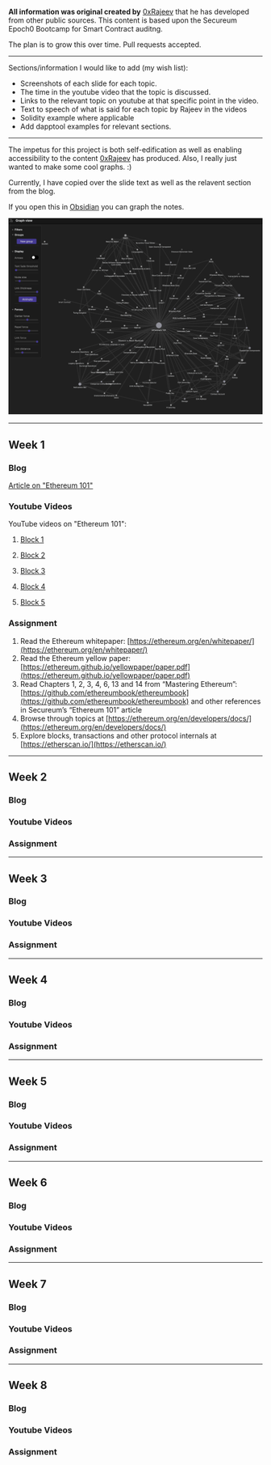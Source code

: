 **All information was original created by** [0xRajeev](https://twitter.com/0xRajeev) that he has developed from other public sources. This content is based upon the Secureum Epoch0 Bootcamp for Smart Contract auditng.

The plan is to grow this over time. Pull requests accepted.
___
Sections/information I would like to add (my wish list): 
- Screenshots of each slide for each topic.
- The time in the youtube video that the topic is discussed.
- Links to the relevant topic on youtube at that specific point in the video.
- Text to speech of what is said for each topic by Rajeev in the videos
- Solidity example where applicable
- Add dapptool examples for relevant sections.
___
The impetus for this project is both self-edification as well as enabling accessibility to the content [0xRajeev](https://twitter.com/0xRajeev) has produced. Also, I really just wanted to make some cool graphs. :)

Currently, I have copied over the slide text as well as the relavent section from the blog.

If you open this in [Obsidian](https://obisidian.md) you can graph the notes.

![example.png](./images/example.png)

___
## Week 1

### Blog
[Article on "Ethereum 101"](https://secureum.substack.com/p/ethereum-101)

### Youtube Videos
YouTube videos on "Ethereum 101":
1.  [Block 1](https://youtu.be/44qhIBMGMoM)

2.  [Block 2](https://youtu.be/zIeBfuXxuWs)

3.  [Block 3](https://youtu.be/ltvTIr4K63s)

4.  [Block 4](https://youtu.be/MFoxW07ICKs)

5.  [Block 5](https://youtu.be/I-TjCtjDs1M)

### Assignment
1.  Read the Ethereum whitepaper: [https://ethereum.org/en/whitepaper/](https://ethereum.org/en/whitepaper/)
2.  Read the Ethereum yellow paper: [https://ethereum.github.io/yellowpaper/paper.pdf](https://ethereum.github.io/yellowpaper/paper.pdf)
3.  Read Chapters 1, 2, 3, 4, 6, 13 and 14 from “Mastering Ethereum”: [https://github.com/ethereumbook/ethereumbook](https://github.com/ethereumbook/ethereumbook) and other references in Secureum’s “Ethereum 101” article
4.  Browse through topics at [https://ethereum.org/en/developers/docs/](https://ethereum.org/en/developers/docs/)
5.  Explore blocks, transactions and other protocol internals at [https://etherscan.io/](https://etherscan.io/)

___
## Week 2
### Blog
### Youtube Videos
### Assignment
___
## Week 3
### Blog
### Youtube Videos
### Assignment
___
## Week 4
### Blog
### Youtube Videos
### Assignment
___
## Week 5
### Blog
### Youtube Videos
### Assignment
___
## Week 6
### Blog
### Youtube Videos
### Assignment
___
## Week 7
### Blog
### Youtube Videos
### Assignment
___
## Week 8
### Blog
### Youtube Videos
### Assignment
	
